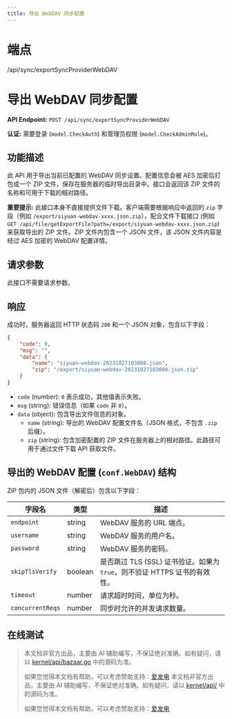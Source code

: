 ```yaml
---
title: 导出 WebDAV 同步配置
---
```

# 端点

/api/sync/exportSyncProviderWebDAV

# 导出 WebDAV 同步配置

**API Endpoint:** `POST /api/sync/exportSyncProviderWebDAV`

**认证:** 需要登录 (`model.CheckAuth`) 和管理员权限 (`model.CheckAdminRole`)。

## 功能描述

此 API 用于导出当前已配置的 WebDAV 同步设置。配置信息会被 AES 加密后打包成一个 ZIP 文件，保存在服务器的临时导出目录中。接口会返回该 ZIP 文件的名称和可用于下载的相对路径。

**重要提示:** 此接口本身不直接提供文件下载。客户端需要根据响应中返回的 `zip` 字段（例如 `/export/siyuan-webdav-xxxx.json.zip`），配合文件下载接口 (例如 `GET /api/file/getExportFile?path=/export/siyuan-webdav-xxxx.json.zip`) 来获取导出的 ZIP 文件。ZIP 文件内包含一个 JSON 文件，该 JSON 文件内容是经过 AES 加密的 WebDAV 配置详情。

## 请求参数

此接口不需要请求参数。

## 响应

成功时，服务器返回 HTTP 状态码 `200` 和一个 JSON 对象，包含以下字段：

```json
{
    "code": 0,
    "msg": "",
    "data": {
        "name": "siyuan-webdav-20231027103000.json",
        "zip": "/export/siyuan-webdav-20231027103000.json.zip"
    }
}
```

-   `code` (number): `0` 表示成功，其他值表示失败。
-   `msg` (string): 错误信息（如果 `code` 非 `0`）。
-   `data` (object): 包含导出文件信息的对象。
    -   `name` (string): 导出的 WebDAV 配置文件名（JSON 格式，不包含 `.zip` 后缀）。
    -   `zip` (string): 包含加密配置的 ZIP 文件在服务器上的相对路径。此路径可用于通过文件下载 API 获取文件。

## 导出的 WebDAV 配置 (`conf.WebDAV`) 结构

ZIP 包内的 JSON 文件（解密后）包含以下字段：

| 字段名 | 类型 | 描述 |
| --- | --- | --- |
| `endpoint` | string | WebDAV 服务的 URL 端点。 |
| `username` | string | WebDAV 服务的用户名。 |
| `password` | string | WebDAV 服务的密码。 |
| `skipTlsVerify` | boolean | 是否跳过 TLS (SSL) 证书验证。如果为 `true`，则不验证 HTTPS 证书的有效性。 |
| `timeout` | number | 请求超时时间，单位为秒。 |
| `concurrentReqs` | number | 同步时允许的并发请求数量。 |

## 在线测试
> 本文档非官方出品，主要由 AI 辅助编写，不保证绝对准确。如有疑问，请以 [kernel/api/bazaar.go](https://github.com/siyuan-note/siyuan/blob/master/kernel/api/bazaar.go) 中的源码为准。
> 
> 如果您觉得本文档有帮助，可以考虑赞助支持：[爱发电](https://afdian.com/a/leolee9086?tab=feed)
> 本文档非官方出品，主要由 AI 辅助编写，不保证绝对准确。如有疑问，请以 [kernel/api/](https://github.com/siyuan-note/siyuan/blob/master/kernel/api/) 中的源码为准。
> 
> 如果您觉得本文档有帮助，可以考虑赞助支持：[爱发电](https://afdian.com/a/leolee9086?tab=feed)

